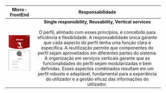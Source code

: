 

|                                Micro-FrontEnd                                |           Responsabilidade            |     
|:---------------------------------------------------------------------------:|:---------------------------------------------------------------------------:|
| ![Alt text](../imagensFE/Imagem2.png?raw=true "Imagem2") | **Single responsibility, Reusability, Vertical services** <br><br> O perfil, alinhado com esses princípios, é concebido para eficiência e flexibilidade. A responsabilidade única garante que cada aspecto do perfil tenha uma função clara e específica. A reutilização permite que componentes do perfil sejam aproveitados em diferentes partes do sistema. A organização em serviços verticais garante que as funcionalidades do perfil sejam modularizadas e bem definidas. Esses aspectos combinados resultam em um perfil robusto e adaptável, fundamental para a experiência do utilizador e a gestão eficaz das informações do utilizador.

